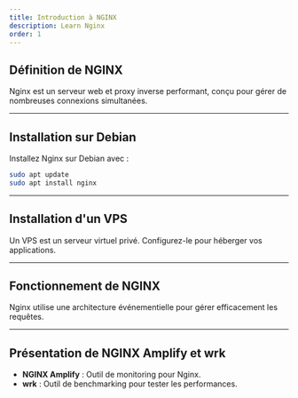 ```yaml
---
title: Introduction à NGINX
description: Learn Nginx
order: 1
---
```


## Définition de NGINX

Nginx est un serveur web et proxy inverse performant, conçu pour gérer de nombreuses connexions simultanées.

---

## Installation sur Debian

Installez Nginx sur Debian avec :
```bash
sudo apt update
sudo apt install nginx
```

---

## Installation d'un VPS

Un VPS est un serveur virtuel privé. Configurez-le pour héberger vos applications.

---

## Fonctionnement de NGINX

Nginx utilise une architecture événementielle pour gérer efficacement les requêtes.

---

## Présentation de NGINX Amplify et wrk

- **NGINX Amplify** : Outil de monitoring pour Nginx.
- **wrk** : Outil de benchmarking pour tester les performances.




